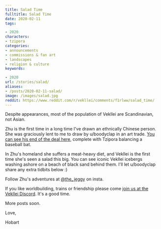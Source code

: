 ```yaml
---
title: Salad Time
fulltitle: Salad Time
date: 2020-02-11
tags:

- 2020
characters:
- tzipora
categories:
- announcements
- commissions & fan art
- landscapes
- religion & culture
keywords:

- 2020
url: /stories/salad/
aliases:
- /posts/2020-02-11-salad/
image: /images/salad.jpg
reddit: https://www.reddit.com/r/vekllei/comments/f1rlww/salad_time/
---
```

Despite appearances, most of the population of Vekllei are Scandinavian, not Asian.

Zhu is the first time in a long time I've drawn an ethnically Chinese person. She was graciously lent to me to draw by u/boodyclap in an art trade. [You can see his end of the deal here](https://imgur.com/a/pm6cuMH), complete with Tzipora balancing a baseball bat.

In Zhu's homeland she suffers a meat-heavy diet, and Vekllei is the first time she's seen a salad this big. You can see iconic Vekllei icebergs washing ashore on a beach of black sand behind them. I'll let u/boodyclap share any extra tidbits below :)

Follow Zhu's adventures at [@the\_jeggy](https://www.instagram.com/the_jeggy/) on insta.

If you like worldbuilding, trains or friendship please come [join us at the Vekllei Discord](https://discord.gg/dCE6vSU). It's a good time.

More posts soon.

Love,

Hobart
